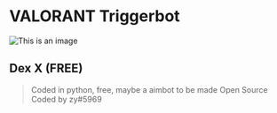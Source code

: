 # VALORANT Triggerbot 
![This is an image](https://upload.wikimedia.org/wikipedia/commons/f/fc/Valorant_logo_-_pink_color_version.svg)
## Dex X (FREE)
> Coded in python, free, maybe a aimbot to be made
> Open Source
> Coded by zy#5969
> ##
